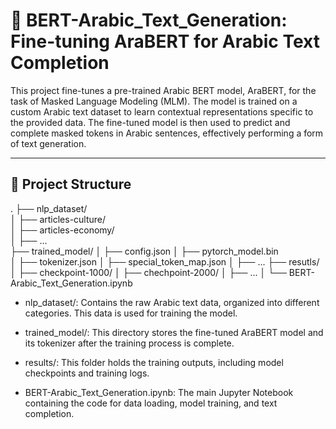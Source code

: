 # 📝 BERT-Arabic_Text_Generation: Fine-tuning AraBERT for Arabic Text Completion

This project fine-tunes a pre-trained Arabic BERT model, AraBERT, for the task of Masked Language Modeling (MLM). The model is trained on a custom Arabic text dataset to learn contextual representations specific to the provided data. The fine-tuned model is then used to predict and complete masked tokens in Arabic sentences, effectively performing a form of text generation.

---

## 📂 Project Structure

.
├── nlp_dataset/         
│     ├──  articles-culture/    
│     ├──  articles-economy/  
│     ├──  ...    
├── trained_model/ 
│     ├── config.json
│     ├── pytorch_model.bin  
│     ├── tokenizer.json
│     ├── special_token_map.json
│     ├── ...
├── resutls/
│     ├── checkpoint-1000/
│     ├── chechpoint-2000/
│     ├── ...
│
└── BERT-Arabic_Text_Generation.ipynb

- nlp_dataset/: Contains the raw Arabic text data, organized into different categories. This data is used for training the model.

- trained_model/: This directory stores the fine-tuned AraBERT model and its tokenizer after the training process is complete.

- results/: This folder holds the training outputs, including model checkpoints and training logs.

- BERT-Arabic_Text_Generation.ipynb: The main Jupyter Notebook containing the code for data loading, model training, and text completion.
